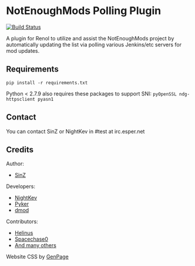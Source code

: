 NotEnoughMods Polling Plugin 
=============
[![Build Status](https://travis-ci.org/NotEnoughMods/NotEnoughModPolling.svg?branch=master)](https://travis-ci.org/NotEnoughMods/NotEnoughModPolling)

A plugin for Renol to utilize and assist the NotEnoughMods project by automatically updating the list via polling various Jenkins/etc servers for mod updates.

Requirements
------------

`pip install -r requirements.txt`

Python < 2.7.9 also requires these packages to support SNI: `pyOpenSSL ndg-httpsclient pyasn1`

Contact
------------
You can contact SinZ or NightKev in #test at irc.esper.net

Credits
------------
Author:
- [SinZ][1]

Developers:
- [NightKev][2]
- [Pyker][3]
- [dmod][7]

Contributors:
- [Helinus][4]
- [Spacechase0][5]
- [And many others](https://github.com/SinZ163/NotEnoughMods/graphs/contributors)

Website CSS by [GenPage][6]

[1]: https://github.com/SinZ163
[2]: https://github.com/NightKev
[3]: https://github.com/Pyker
[4]: https://github.com/helinus
[5]: https://github.com/spacechase0
[6]: https://github.com/GenPage
[7]: https://github.com/dmodoomsirius
